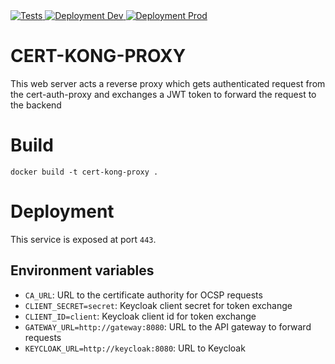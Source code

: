 <a href="https://github.com/SENERGY-Platform/cert-kong-proxy/actions/workflows/tests.yml" rel="nofollow">
    <img src="https://github.com/SENERGY-Platform/cert-kong-proxy/actions/workflows/tests.yml/badge.svg" alt="Tests" />
</a>

<a href="https://github.com/SENERGY-Platform/cert-kong-proxy/actions/workflows/deploy_dev.yml" rel="nofollow">
    <img src="https://github.com/SENERGY-Platform/cert-kong-proxy/actions/workflows/deploy_dev.yml/badge.svg" alt="Deployment Dev" />
</a>

<a href="https://github.com/SENERGY-Platform/cert-kong-proxy/actions/workflows/deploy_prod.yml" rel="nofollow">
    <img src="https://github.com/SENERGY-Platform/cert-kong-proxy/actions/workflows/deploy_prod.yml/badge.svg" alt="Deployment Prod" />
</a>


# CERT-KONG-PROXY
This web server acts a reverse proxy which gets authenticated request from the cert-auth-proxy and exchanges a JWT token to forward the request to the backend

# Build
```
docker build -t cert-kong-proxy .
```

# Deployment
This service is exposed at port `443`. 

## Environment variables
- `CA_URL`: URL to the certificate authority for OCSP requests
- `CLIENT_SECRET=secret`: Keycloak client secret for token exchange 
- `CLIENT_ID=client`:  Keycloak client id for token exchange
- `GATEWAY_URL=http://gateway:8080`: URL to the API gateway to forward requests  
- `KEYCLOAK_URL=http://keycloak:8080`: URL to Keycloak 